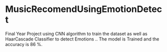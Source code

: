 
# MusicRecomendUsingEmotionDetect
Final Year Project using CNN algorithm to train the dataset as well as HaarCascade Classifier to detect Emotions .. The model is Trained and the accuracy is 86 %.
